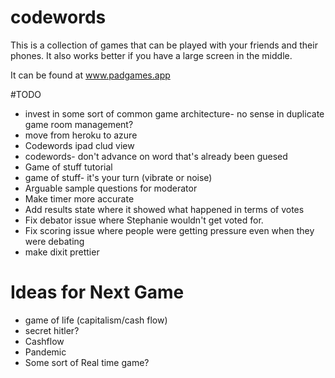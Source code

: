 # codewords
This is a collection of games that can be played with your friends and their phones. It also works better if you have a large screen in the middle.

It can be found at www.padgames.app

#TODO
+ invest in some sort of common game architecture- no sense in duplicate game room management?
+ move from heroku to azure
+ Codewords ipad clud view
+ codewords- don't advance on word that's already been guesed
+ Game of stuff tutorial
+ game of stuff- it's your turn (vibrate or noise)
+ Arguable  sample questions for moderator
+ Make timer more accurate
+ Add results state where it showed what happened in terms of votes
+ Fix debator issue where Stephanie wouldn't get voted for.
+ Fix scoring issue where people were getting pressure even when they were debating
+ make dixit prettier


# Ideas for Next Game
+ game of life (capitalism/cash flow)
+ secret hitler?
+ Cashflow
+ Pandemic
+ Some sort of Real time game?

